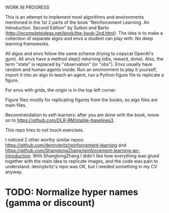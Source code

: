 WORK IN PROGRESS

This is an attempt to implement most algorithms and environments mentioned in the 1st 2 parts of the book "Reinforcement
Learning. An Introduction. Second Edition" by Sutton and Barto (http://incompleteideas.net/book/the-book-2nd.html). 
The idea is to make a collection of separate algos and envs a student can play with. No deep learning 
frameworks.

All algos and envs follow the same scheme (trying to copycat OpenAI's gym). All envs have a method step() returning 
(obs, reward, done). Also, the term "state" is replaced by "observation" (or "obs"). Envs usually have random and 
human agents inside. Run an environment to play it yourself, import it into an algo to teach an agent, run a Python 
figure file to replicate a figure.

For envs with grids, the origin is in the top left corner.

Figure files mostly for replicating figures from the books, so algo files are main files.

Recommendation to self-learners: after you are done with the book, move on to 
https://github.com/DLR-RM/stable-baselines3.

This repo tries to not touch exercises.

I noticed 2 other worthy similar repos: https://github.com/dennybritz/reinforcement-learning and 
https://github.com/ShangtongZhang/reinforcement-learning-an-introduction. With ShangtongZhang I didn't like how
everything was glued together with the main idea to replicate images, and the code was pain to understand.
dennybritz's repo was OK, but I needed something in my CV anyway.

# TODO: Normalize hyper names (gamma or discount)
